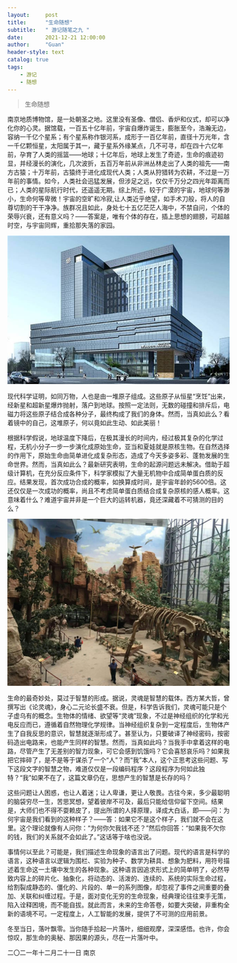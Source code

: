 ```yaml
---
layout:     post
title:      "生命随想"
subtitle:   " 游记随笔之九 "
date:       2021-12-21 12:00:00
author:     "Guan"
header-style: text
catalog: true
tags:
    - 游记
    - 随想
---
```


>生命随想

南京地质博物馆，是一处朝圣之地。这里没有圣像、僧侣、香炉和仪式，却可以净化你的心灵。据馆载，一百五十亿年前，宇宙自爆炸诞生，膨胀至今，浩瀚无边，容纳一千亿个星系；有个星系称作银河系，成形于一百亿年前，直径十万光年，含一千亿颗恒星，太阳属于其一，藏于星系外缘某点，几不可寻，却在四十六亿年前，孕育了人类的摇篮——地球；十亿年后，地球上发生了奇迹，生命的痕迹初显，并经漫长的演化，几次波折，五百万年前从非洲丛林走出了人类的祖先——南方古猿；十万年前，古猿终于进化成现代人类；人类从狩猎转为农耕，不过是一万年前的事情。如今，人类社会迅猛发展，但涉足之远，仅仅千万分之四光年距离而已；人类的星际航行时代，还遥遥无期。综上所述，较于广漠的宇宙，地球何等渺小，生命何等卑微！宇宙的空旷和冷寂,让人类近乎绝望，如手术刀般，将人的自尊切割的干干净净。族群况且如此，身处七十五亿茫茫人海中，不禁自问，个体的荣辱兴衰，还有意义吗？——答案是，唯有个体的存在，插上思想的翅膀，可超越时空，与宇宙同辉，重拾那失落的家园。

![南京地质博文馆](/img/dizhi.jpg)

现代科学证明，如同万物，人也是由一堆原子组成。这些原子从恒星“烹饪”出来，经新星和超新星爆炸抛射，落户到地球。按照一定法则，无数的碰撞和排斥后，电磁力将这些原子结合成各种分子，最终构成了我们的身体。然而，当真如此么？看着镜中的自己，这堆原子，何以竟如此生动、如此美丽！

根据科学假说，地球温度下降后，在极其漫长的时间内，经过极其复杂的化学过程，无机小分子一步一步演化成原始生命，亚当和夏娃就是原核生物。在自然选择的作用下，原始生命由简单进化成复杂形态，造成了今天多姿多彩、蓬勃发展的生命世界。然而，当真如此么？最新研究表明，生命的起源问题远未解决。借助于超级计算机，在充分反应条件下，科学家模拟了大量无机物中合成简单蛋白质的反应。结果发现，首次成功合成的概率，如换算成时间，是宇宙年龄的5600倍。这还仅仅是一次成功的概率，尚且不考虑简单蛋白质结合成复杂原核的感人概率。这意味着什么？难道宇宙并非是一个巨大的运转机器，竟还深藏着不可猜测的目的么？

![南京地质博文馆](/img/dizhi1.jpg)

生命的最奇妙处，莫过于智慧的形成。据说，灵魂是智慧的载体。西方某大哲，曾撰写出《论灵魂》，身心二元论长盛不衰。但是，科学告诉我们，灵魂可能只是个子虚乌有的概念。生物体的情绪、欲望等“灵魂”现象，不过是神经组织的化学和光电反应而已，遵循着自然物理化学规律。当神经组织复杂到一定程度后，生物体产生了自我反思的意识，智慧就逐渐形成了。甚至认为，只要破译了神经密码，按密码造出电路来，也能产生同样的智慧。然而，当真如此吗？当我手中拿着这样的电路，尽管产生了无差别的智力现象，可它会感到饥饿吗？它会喜怒哀乐吗？如果我把它摔碎了，是不是等于谋杀了一个“人”？而“我”本人，这个正思考这些问题、写下这段文字的智慧之物，难道仅仅是一段编码程序？这段程序为何如此独特？“我”如果不在了，这篇文章仍在，思想产生的智慧是长存的吗？

这些问题让人困惑，也让人着迷；让人卑谦，更让人敬畏。古往今来，多少最聪明的脑袋穷尽一生，苦思冥想，望着彼岸不可及，最后只能给信仰留下空间。结果是，大师们也不得不耍赖皮了，提出所谓的人择原理，译成大白话，即——问：为何宇宙是我们看到的这种样子？——答：如果它不是这个样子，我们就不会在这里。这个理论就像有人问你：“为何你欠我钱不还？”然后你回答：“如果我不欠你的钱，我们的关系就不会如此了。”这话等于啥也没说。

事情何以至此？可能是，我们描述生命现象的语言出了问题。现代的语言是科学的语言，这种语言以逻辑为围栏、实验为种子、数学为耕具、想象为肥料，用符号描述着生命这一土壤中发生的各种现象。这种语言因追求形式上的简单明了，必然导致内容上的碎片化、抽象化，将动态的、活泼的、连续的、系统的实际生命过程，给割裂成静态的、僵化的、片段的、单一的系列图像，却忽视了事件之间重要的叠加、关联和纠缠过程。于是，面对变化无穷的生命现象，经典理论往往束手无策，陷入诠释困境，而不能自拔。就此而言，未来的生命答卷，如要大突破，非重构全新的语境不可。一定程度上，人工智能的发展，提供了不可测的应用前景。

冬至当日，落叶飘零。当你随手拾起一片落叶，细细观摩，深深感悟。也许，你会惊叹，那生命的奥秘、那因果的源头，尽在一片落叶中。

二〇二一年十二月二十一日  南京
